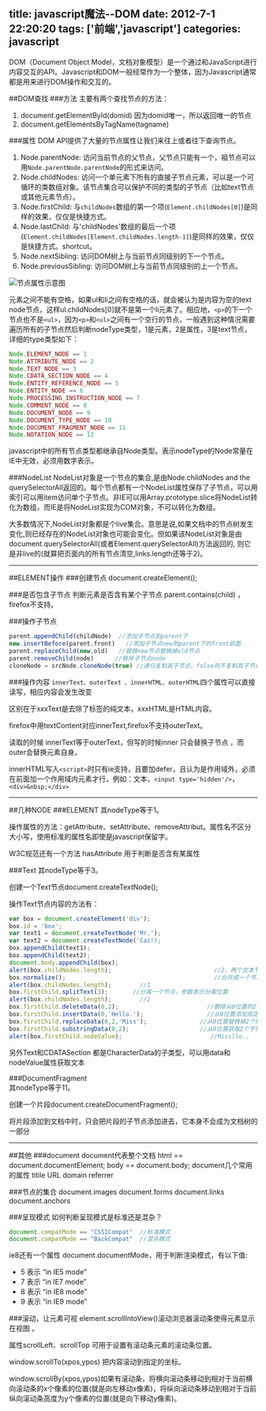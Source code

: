 title: javascript魔法--DOM
date: 2012-7-1 22:20:20
tags: ['前端','javascript']
categories: javascript
---

DOM（Document Object Model，文档对象模型）是一个通过和JavaScript进行内容交互的API。Javascript和DOM一般经常作为一个整体，因为Javascript通常都是用来进行DOM操作和交互的。

##DOM查找
###方法
主要有两个查找节点的方法：

1. document.getElementById(domid)
	因为domid唯一，所以返回唯一的节点
2. document.getElementsByTagName(tagname)
	
###属性
DOM API提供了大量的节点属性让我们来往上或者往下查询节点。

1. Node.parentNode: 访问当前节点的父节点，父节点只能有一个，祖节点可以用`Node.parentNode.parentNode`的形式来访问。
2. Node.childNodes: 访问一个单元素下所有的直接子节点元素，可以是一个可循环的类数组对象。该节点集合可以保护不同的类型的子节点（比如text节点或其他元素节点）。
3. Node.firstChild: 与`childNodes`数组的第一个项(`Element.childNodes[0]`)是同样的效果，仅仅是快捷方式。
4. Node.lastChild: 与'childNodes'数组的最后一个项(`Element.childNodes[Element.childNodes.length-1]`)是同样的效果，仅仅是快捷方式。shortcut。
5. Node.nextSibling: 访问DOM树上与当前节点同级别的下一个节点。
6. Node.previousSibling: 访问DOM树上与当前节点同级别的上一个节点。

![节点属性示意图](/images/201206/dom-find.png)

元素之间不能有空格，如果ul和li之间有空格的话，就会被认为是内容为空的text node节点，这样ul.childNodes[0]就不是第一个li元素了。相应地，`<p>`的下一个节点也不是`<ul>`，因为`<p>`和`<ul>`之间有一个空行的节点，一般遇到这种情况需要遍历所有的子节点然后判断nodeType类型，1是元素，2是属性，3是text节点，详细的type类型如下：
```javascript
Node.ELEMENT_NODE == 1
Node.ATTRIBUTE_NODE == 2
Node.TEXT_NODE == 3
Node.CDATA_SECTION_NODE == 4
Node.ENTITY_REFERENCE_NODE == 5
Node.ENTITY_NODE == 6
Node.PROCESSING_INSTRUCTION_NODE == 7
Node.COMMENT_NODE == 8
Node.DOCUMENT_NODE == 9
Node.DOCUMENT_TYPE_NODE == 10
Node.DOCUMENT_FRAGMENT_NODE == 11
Node.NOTATION_NODE == 12
```
javascript中的所有节点类型都继承自Node类型。表示nodeType的Node常量在IE中无效，必须用数字表示。

###NodeList
NodeList对象是一个节点的集合,是由Node.childNodes and the querySelectorAll返回的。每个节点都有一个NodeList属性保存了子节点，可以用索引可以用item访问单个子节点。非IE可以用Array.prototype.slice将NodeList转化为数组，而IE是将NodeList实现为COM对象，不可以转化为数组。

大多数情况下,NodeList对象都是个live集合。意思是说,如果文档中的节点树发生变化,则已经存在的NodeList对象也可能会变化。但如果该NodeList对象是由document.querySelectorAll(或者Element.querySelectorAll)方法返回的, 则它是非live的(就算把页面内的所有节点清空,links.length还等于2)。

---------------------------------------------------------------------------------------
##ELEMENT操作
###创建节点
document.createElement();

###是否包含子节点
判断元素是否含有某个子节点 parent.contains(child) ，firefox不支持。

###操作子节点
```javascript
parent.appendChild(childNode)  //添加子节点到parent下
new.insertBefore(parent,front)   //添加子节点new到parent下的front前面
parent.replaceChild(new,old)   //替换new节点替换掉old节点
parent.removeChild(node)      //移除子节点node
cloneNode = srcNode.cloneNode(true) //递归复制其子节点，false则不复制其子节点
```


###操作内容
`innerText、outerText 、innerHTML、outerHTML`四个属性可以直接读写，相应内容会发生改变

区别在于xxxText是去除了标签的纯文本，xxxHTML是HTML内容。

firefox中用textContent对应innerText,firefox不支持outerText。

读取的时候 innerText等于outerText，但写的时候inner 只会替换子节点 ，而outer会替换元素自身。

innerHTML写入`<script>`时只有ie支持，且要加defer，且认为是作用域外，必须在前面加一个作用域内元素才行，例如：文本，`<input type='hidden'/>`，`<div>&nbsp;</div>`


---------------------------------------------------------------------------------------
##几种NODE
###ELEMENT 
其nodeType等于1。

操作属性的方法：getAttribute、setAttribute、removeAttribut。属性名不区分大小写，使用标准的属性名即使是javascript保留字。

W3C规范还有一个方法 hasAttribute 用于判断是否含有某属性

###Text
其nodeType等于3。

创建一个Text节点document.createTextNode();

操作Text节点内容的方法有：
```javascript
var box = document.createElement('div');
box.id = 'box';
var text1 = document.createTextNode('Mr.');
var text2 = document.createTextNode('Cai!);
box.appendChild(text1);
box.appendChild(text2);
document.body.appendChild(box);
alert(box.childNodes.length);                             //2，两个文本节点
box.normalize();                                          //合并成一个节点
alert(box.childNodes.length);        //1
box.firstChild.splitText(3);       //分离一个节点，参数表示分离位置
alert(box.childNodes.length);        //2
box.firstChild.deleteData(0,2);                         //删除从0位置的2个字符
box.firstChild.insertData(0,'Hello.');                  //从0位置添加指定字符
box.firstChild.replaceData(0,2,'Miss');               //从0位置替换掉2个指定字符
box.firstChild.substringData(0,2);                    //从0位置获取2个字符，直接输出
alert(box.firstChild.nodeValue);                         //Missllo..
```
另外Text和CDATASection 都是CharacterData的子类型，可以用data和nodeValue属性获取文本

###DocumentFragment  
其nodeType等于11。

创建一个片段document.createDocumentFragment();  

将片段添加到文档中时，只会把片段的子节点添加进去，它本身不会成为文档树的一部分

---------------------------------------------------------------------------------------
##其他
###document
document代表整个文档
html == document.documentElement;
body == document.body;
document几个常用的属性
titile URL domain referrer

###节点的集合
document.images document.forms document.links document.anchors

###呈现模式
如何判断呈现模式是标准还是混杂？
```javascript
document.compatMode == "CSS1Compat"  //标准模式
document.compatMode == "BackCompat"  //混杂模式
```
ie8还有一个属性 document.documentMode，用于判断渲染模式，有以下值:
+ 5   表示 “in IE5 mode”
+ 7   表示 “in IE7 mode”
+ 8   表示 “in IE8 mode”
+ 9   表示 “in IE9 mode”

###滚动，让元素可视
element.scrollIntoView()滚动浏览器滚动条使得元素显示在视图 。 

属性scrollLeft、scrollTop 可用于设置有滚动条元素的滚动条位置。

window.scrollTo(xpos,ypos) 把内容滚动到指定的坐标。

window.scrollBy(xpos,ypos)如果有滚动条，将横向滚动条移动到相对于当前横向滚动条的x个像素的位置(就是向左移动x像素)，将纵向滚动条移动到相对于当前纵向滚动条高度为y个像素的位置(就是向下移动y像素)。


